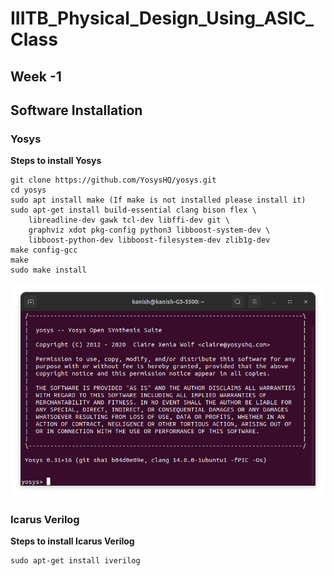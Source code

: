 # IIITB_Physical_Design_Using_ASIC_Class

## Week -1

## Software Installation

### Yosys

**Steps to install Yosys**
```
git clone https://github.com/YosysHQ/yosys.git
cd yosys 
sudo apt install make (If make is not installed please install it) 
sudo apt-get install build-essential clang bison flex \
    libreadline-dev gawk tcl-dev libffi-dev git \
    graphviz xdot pkg-config python3 libboost-system-dev \
    libboost-python-dev libboost-filesystem-dev zlib1g-dev
make config-gcc
make 
sudo make install
```
![yosys](./softwares/yosys.png)    


### Icarus Verilog

**Steps to install Icarus Verilog**
```
sudo apt-get install iverilog
```